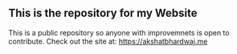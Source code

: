 ## This is the repository for my Website
This is a public repository so anyone with improvemnets is open to contribute.
Check out the site at:
https://akshatbhardwaj.me
